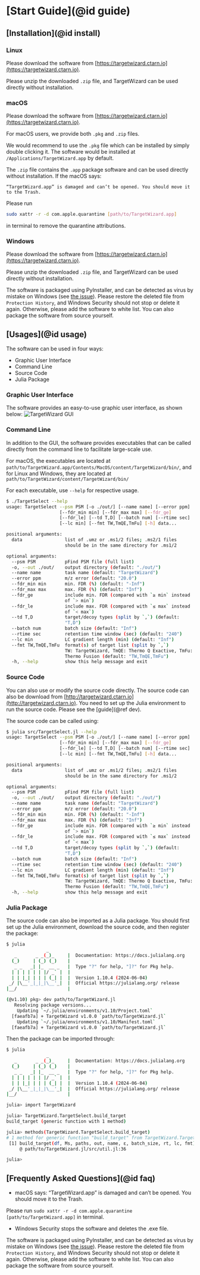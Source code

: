 # [Start Guide](@id guide)

## [Installation](@id install)
### Linux
Please download the software from [https://targetwizard.ctarn.io](https://targetwizard.ctarn.io).

Please unzip the downloaded `.zip` file, and TargetWizard can be used directly without installation.

### macOS
Please download the software from [https://targetwizard.ctarn.io](https://targetwizard.ctarn.io).

For macOS users, we provide both `.pkg` and `.zip` files.

We would recommend to use the `.pkg` file which can be installed by simply double clicking it.
The software would be installed at `/Applications/TargetWizard.app` by default.

The `.zip` file contains the `.app` package software and can be used directly without installation.
If the macOS says:

```
“TargetWizard.app” is damaged and can’t be opened. You should move it to the Trash.
```

Please run 
```sh
sudo xattr -r -d com.apple.quarantine [path/to/TargetWizard.app]
```
in terminal to remove the quarantine attributions.

### Windows
Please download the software from [https://targetwizard.ctarn.io](https://targetwizard.ctarn.io).

Please unzip the downloaded `.zip` file, and TargetWizard can be used directly without installation.

The software is packaged using PyInstaller,
and can be detected as virus by mistake on Windows (see [the issue](https://github.com/pyinstaller/pyinstaller/issues/5932)).
Please restore the deleted file from `Protection History`,
and Windows Security should not stop or delete it again.
Otherwise,
please add the software to white list.
You can also package the software from source yourself.

## [Usages](@id usage)
The software can be used in four ways:
- Graphic User Interface
- Command Line
- Source Code
- Julia Package

### Graphic User Interface
The software provides an easy-to-use graphic user interface, as shown below:
![TargetWizard GUI](assets/TargetWizard_gui.png)

### Command Line
In addition to the GUI, the software provides executables that can be called directly from the command line to facilitate large-scale use.

For macOS, the executables are located at `path/to/TargetWizard.app/Contents/MacOS/content/TargetWizard/bin/`, and for Linux and Windows, they are located at `path/to/TargetWizard/content/TargetWizard/bin/`

For each executable, use `--help` for respective usage.
```sh
$ ./TargetSelect --help
usage: TargetSelect --psm PSM [-o ./out/] [--name name] [--error ppm]
                    [--fdr_min min] [--fdr_max max] [--fdr_ge]
                    [--fdr_le] [--td T,D] [--batch num] [--rtime sec]
                    [--lc min] [--fmt TW,TmQE,TmFu] [-h] data...

positional arguments:
  data                list of .umz or .ms1/2 files; .ms2/1 files
                      should be in the same directory for .ms1/2

optional arguments:
  --psm PSM           pFind PSM file (full list)
  -o, --out ./out/    output directory (default: "./out/")
  --name name         task name (default: "TargetWizard")
  --error ppm         m/z error (default: "20.0")
  --fdr_min min       min. FDR (%) (default: "-Inf")
  --fdr_max max       max. FDR (%) (default: "Inf")
  --fdr_ge            include min. FDR (compared with `≥ min` instead
                      of `> min`)
  --fdr_le            include max. FDR (compared with `≤ max` instead
                      of `< max`)
  --td T,D            target/decoy types (split by `,`) (default:
                      "T,D")
  --batch num         batch size (default: "Inf")
  --rtime sec         retention time window (sec) (default: "240")
  --lc min            LC gradient length (min) (default: "Inf")
  --fmt TW,TmQE,TmFu  format(s) of target list (split by `,`)
                      TW: TargetWizard, TmQE: Thermo Q Exactive, TmFu:
                      Thermo Fusion (default: "TW,TmQE,TmFu")
  -h, --help          show this help message and exit
```

### Source Code
You can also use or modify the source code directly. The source code can also be download from [http://targetwizard.ctarn.io](http://targetwizard.ctarn.io). You need to set up the Julia environment to run the source code. Please see the [guide](@ref dev).

The source code can be called using:
```sh
$ julia src/TargetSelect.jl --help
usage: TargetSelect --psm PSM [-o ./out/] [--name name] [--error ppm]
                    [--fdr_min min] [--fdr_max max] [--fdr_ge]
                    [--fdr_le] [--td T,D] [--batch num] [--rtime sec]
                    [--lc min] [--fmt TW,TmQE,TmFu] [-h] data...

positional arguments:
  data                list of .umz or .ms1/2 files; .ms2/1 files
                      should be in the same directory for .ms1/2

optional arguments:
  --psm PSM           pFind PSM file (full list)
  -o, --out ./out/    output directory (default: "./out/")
  --name name         task name (default: "TargetWizard")
  --error ppm         m/z error (default: "20.0")
  --fdr_min min       min. FDR (%) (default: "-Inf")
  --fdr_max max       max. FDR (%) (default: "Inf")
  --fdr_ge            include min. FDR (compared with `≥ min` instead
                      of `> min`)
  --fdr_le            include max. FDR (compared with `≤ max` instead
                      of `< max`)
  --td T,D            target/decoy types (split by `,`) (default:
                      "T,D")
  --batch num         batch size (default: "Inf")
  --rtime sec         retention time window (sec) (default: "240")
  --lc min            LC gradient length (min) (default: "Inf")
  --fmt TW,TmQE,TmFu  format(s) of target list (split by `,`)
                      TW: TargetWizard, TmQE: Thermo Q Exactive, TmFu:
                      Thermo Fusion (default: "TW,TmQE,TmFu")
  -h, --help          show this help message and exit
```

### Julia Package
The source code can also be imported as a Julia package. You should first set up the Julia environment, download the source code, and then register the package:
```sh
$ julia
               _
   _       _ _(_)_     |  Documentation: https://docs.julialang.org
  (_)     | (_) (_)    |
   _ _   _| |_  __ _   |  Type "?" for help, "]?" for Pkg help.
  | | | | | | |/ _` |  |
  | | |_| | | | (_| |  |  Version 1.10.4 (2024-06-04)
 _/ |\__'_|_|_|\__'_|  |  Official https://julialang.org/ release
|__/                   |

(@v1.10) pkg> dev path/to/TargetWizard.jl
   Resolving package versions...
    Updating `~/.julia/environments/v1.10/Project.toml`
  [faeafb7a] + TargetWizard v1.0.0 `path/to/TargetWizard.jl`
    Updating `~/.julia/environments/v1.10/Manifest.toml`
  [faeafb7a] + TargetWizard v1.0.0 `path/to/TargetWizard.jl`
```

Then the package can be imported through:
```sh
$ julia
               _
   _       _ _(_)_     |  Documentation: https://docs.julialang.org
  (_)     | (_) (_)    |
   _ _   _| |_  __ _   |  Type "?" for help, "]?" for Pkg help.
  | | | | | | |/ _` |  |
  | | |_| | | | (_| |  |  Version 1.10.4 (2024-06-04)
 _/ |\__'_|_|_|\__'_|  |  Official https://julialang.org/ release
|__/                   |

julia> import TargetWizard

julia> TargetWizard.TargetSelect.build_target
build_target (generic function with 1 method)

julia> methods(TargetWizard.TargetSelect.build_target)
# 1 method for generic function "build_target" from TargetWizard.TargetSelect:
 [1] build_target(df, Ms, paths, out, name, ε, batch_size, rt, lc, fmt)
     @ path/to/TargetWizard.jl/src/util.jl:36

julia> 
```

## [Frequently Asked Questions](@id faq)
- macOS says: “TargetWizard.app” is damaged and can’t be opened. You should move it to the Trash.

Please run `sudo xattr -r -d com.apple.quarantine [path/to/TargetWizard.app]` in terminal.

- Windows Security stops the software and deletes the .exe file. 

The software is packaged using PyInstaller,
and can be detected as virus by mistake on Windows (see [the issue](https://github.com/pyinstaller/pyinstaller/issues/5932)).
Please restore the deleted file from `Protection History`,
and Windows Security should not stop or delete it again.
Otherwise,
please add the software to white list.
You can also package the software from source yourself.
